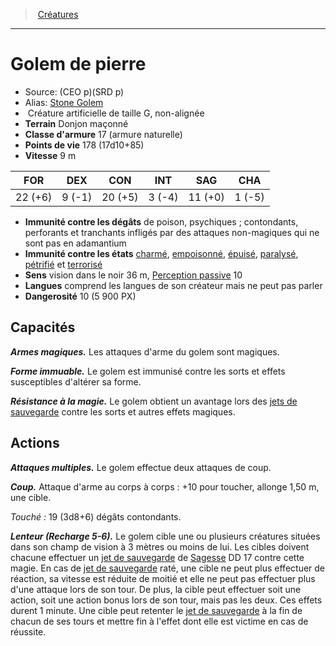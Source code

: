 ﻿> [Créatures](hd_monsters.md)

---

# Golem de pierre

- Source: (CEO p)(SRD p)
- Alias: [Stone Golem](srd_monsters_stone_golem.md)
-  Créature artificielle de taille G, non-alignée
- **Terrain** Donjon maçonné
- **Classe d'armure** 17 (armure naturelle)
- **Points de vie** 178 (17d10+85)
- **Vitesse** 9 m

|FOR|DEX|CON|INT|SAG|CHA|
|---|---|---|---|---|---|
|22 (+6)| 9 (-1)|20 (+5)| 3 (-4)|11 (+0)| 1 (-5)|

- **Immunité contre les dégâts** de poison, psychiques ; contondants, perforants et tranchants infligés par des attaques non-magiques qui ne sont pas en adamantium
- **Immunité contre les états** [charmé](hd_conditions_charme.md), [empoisonné](hd_conditions_empoisonne.md), [épuisé](hd_conditions_fatigue_et_epuisement.md), [paralysé](hd_conditions_paralyse.md), [pétrifié](hd_conditions_petrifie.md) et [terrorisé](hd_conditions_terrorise.md)
- **Sens** vision dans le noir 36 m, [Perception passive](hd_abilities_dexterity_perception_passive.md) 10
- **Langues** comprend les langues de son créateur mais ne peut pas parler
- **Dangerosité** 10 (5 900 PX)

## Capacités

**_Armes magiques._** Les attaques d'arme du golem sont magiques.

**_Forme immuable._** Le golem est immunisé contre les sorts et effets susceptibles d'altérer sa forme.

**_Résistance à la magie._** Le golem obtient un avantage lors des [jets de sauvegarde](hd_abilities_jets_de_sauvegarde.md) contre les sorts et autres effets magiques.

## Actions

**_Attaques multiples._** Le golem effectue deux attaques de coup.

**_Coup._** Attaque d'arme au corps à corps : +10 pour toucher, allonge 1,50 m, une cible.

_Touché :_ 19 (3d8+6) dégâts contondants.

**_Lenteur (Recharge 5-6)._** Le golem cible une ou plusieurs créatures situées dans son champ de vision à 3 mètres ou moins de lui. Les cibles doivent chacune effectuer un [jet de sauvegarde](hd_abilities_jets_de_sauvegarde.md) de [Sagesse](hd_abilities_wisdom.md) DD 17 contre cette magie. En cas de [jet de sauvegarde](hd_abilities_jets_de_sauvegarde.md) raté, une cible ne peut plus effectuer de réaction, sa vitesse est réduite de moitié et elle ne peut pas effectuer plus d'une attaque lors de son tour. De plus, la cible peut effectuer soit une action, soit une action bonus lors de son tour, mais pas les deux. Ces effets durent 1 minute. Une cible peut retenter le [jet de sauvegarde](hd_abilities_jets_de_sauvegarde.md) à la fin de chacun de ses tours et mettre fin à l'effet dont elle est victime en cas de réussite.

